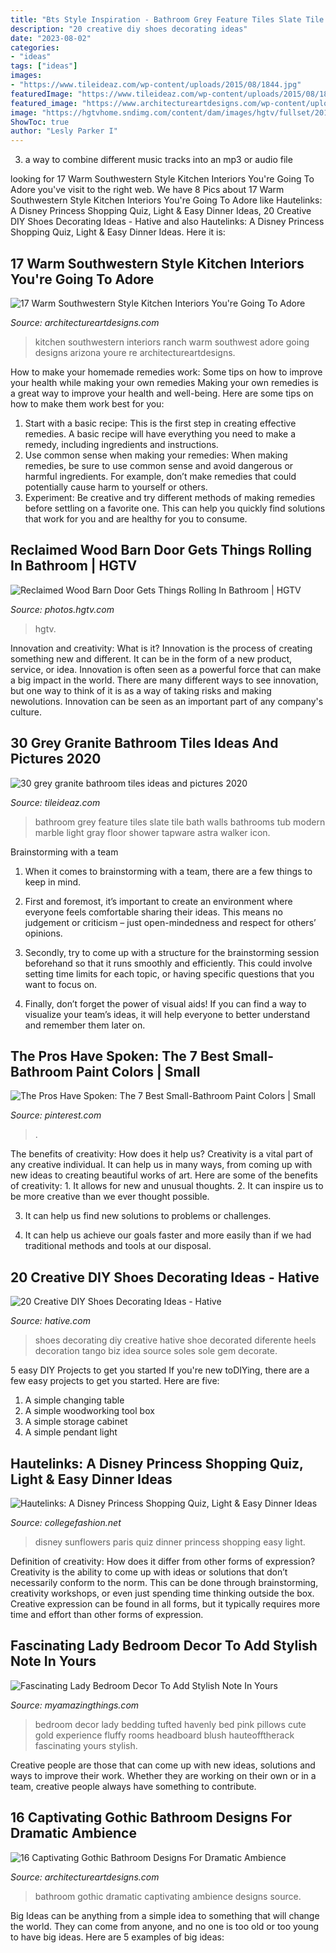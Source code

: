 ```yaml
---
title: "Bts Style Inspiration - Bathroom Grey Feature Tiles Slate Tile Bath Walls Bathrooms Tub Modern Marble Light Gray Floor Shower Tapware Astra Walker Icon"
description: "20 creative diy shoes decorating ideas"
date: "2023-08-02"
categories:
- "ideas"
tags: ["ideas"]
images:
- "https://www.tileideaz.com/wp-content/uploads/2015/08/1844.jpg"
featuredImage: "https://www.tileideaz.com/wp-content/uploads/2015/08/1844.jpg"
featured_image: "https://www.architectureartdesigns.com/wp-content/uploads/2016/07/9-17.jpg"
image: "https://hgtvhome.sndimg.com/content/dam/images/hgtv/fullset/2015/8/13/0/Pure-Design-Interiors_Rosenberg-Residence_10.jpg.rend.hgtvcom.616.924.suffix/1439484732191.jpeg"
ShowToc: true
author: "Lesly Parker I"
---
```



3. a way to combine different music tracks into an mp3 or audio file

	

		
looking for 17 Warm Southwestern Style Kitchen Interiors You&#039;re Going To Adore you've visit to the right web. We have 8 Pics about 17 Warm Southwestern Style Kitchen Interiors You&#039;re Going To Adore like Hautelinks: A Disney Princess Shopping Quiz, Light &amp; Easy Dinner Ideas, 20 Creative DIY Shoes Decorating Ideas - Hative and also Hautelinks: A Disney Princess Shopping Quiz, Light &amp; Easy Dinner Ideas. Here it is:
		
    
## 17 Warm Southwestern Style Kitchen Interiors You&#039;re Going To Adore

<img loading=lazy src="https://www.architectureartdesigns.com/wp-content/uploads/2016/03/17-Warm-Southwestern-Style-Kitchen-Interiors-Youre-Going-To-Adore-10.jpg" onerror="this.onerror=null;this.src='https://tse1.mm.bing.net/th?id=OIP.lG-4MqdYYWOXLOeg3QnDrAHaE_&amp;pid=15.1';" alt="17 Warm Southwestern Style Kitchen Interiors You&#039;re Going To Adore">

_Source: architectureartdesigns.com_

>kitchen southwestern interiors ranch warm southwest adore going designs arizona youre re architectureartdesigns. 

	

How to make your homemade remedies work: Some tips on how to improve your health while making your own remedies
Making your own remedies is a great way to improve your health and well-being. Here are some tips on how to make them work best for you: 
1. Start with a basic recipe: This is the first step in creating effective remedies. A basic recipe will have everything you need to make a remedy, including ingredients and instructions. 
2. Use common sense when making your remedies: When making remedies, be sure to use common sense and avoid dangerous or harmful ingredients. For example, don’t make remedies that could potentially cause harm to yourself or others. 
3. Experiment: Be creative and try different methods of making remedies before settling on a favorite one. This can help you quickly find solutions that work for you and are healthy for you to consume.

    
## Reclaimed Wood Barn Door Gets Things Rolling In Bathroom | HGTV

<img loading=lazy src="https://hgtvhome.sndimg.com/content/dam/images/hgtv/fullset/2015/8/13/0/Pure-Design-Interiors_Rosenberg-Residence_10.jpg.rend.hgtvcom.616.924.suffix/1439484732191.jpeg" onerror="this.onerror=null;this.src='https://tse1.mm.bing.net/th?id=OIP.Gn5J3duhWD01IgkDzv1UHwHaLH&amp;pid=15.1';" alt="Reclaimed Wood Barn Door Gets Things Rolling In Bathroom | HGTV">

_Source: photos.hgtv.com_

>hgtv. 

	

Innovation and creativity: What is it?
Innovation is the process of creating something new and different. It can be in the form of a new product, service, or idea. Innovation is often seen as a powerful force that can make a big impact in the world. There are many different ways to see innovation, but one way to think of it is as a way of taking risks and making newolutions. Innovation can be seen as an important part of any company's culture.

    
## 30 Grey Granite Bathroom Tiles Ideas And Pictures 2020

<img loading=lazy src="https://www.tileideaz.com/wp-content/uploads/2015/08/1844.jpg" onerror="this.onerror=null;this.src='https://tse3.mm.bing.net/th?id=OIP.5KuXIMfyUAwKNvjLNnFAWQHaKC&amp;pid=15.1';" alt="30 grey granite bathroom tiles ideas and pictures 2020">

_Source: tileideaz.com_

>bathroom grey feature tiles slate tile bath walls bathrooms tub modern marble light gray floor shower tapware astra walker icon. 

	

Brainstorming with a team
1. When it comes to brainstorming with a team, there are a few things to keep in mind.
2. First and foremost, it’s important to create an environment where everyone feels comfortable sharing their ideas. This means no judgement or criticism – just open-mindedness and respect for others’ opinions.

3. Secondly, try to come up with a structure for the brainstorming session beforehand so that it runs smoothly and efficiently. This could involve setting time limits for each topic, or having specific questions that you want to focus on.

4. Finally, don’t forget the power of visual aids! If you can find a way to visualize your team’s ideas, it will help everyone to better understand and remember them later on.

    
## The Pros Have Spoken: The 7 Best Small-Bathroom Paint Colors | Small

<img loading=lazy src="https://i.pinimg.com/736x/d2/0f/c4/d20fc4e3cb999c0556898d2b18637bfb.jpg" onerror="this.onerror=null;this.src='https://tse1.mm.bing.net/th?id=OIP.N3NiZ6CBYjfiYZpzUjJ_jgHaLH&amp;pid=15.1';" alt="The Pros Have Spoken: The 7 Best Small-Bathroom Paint Colors | Small">

_Source: pinterest.com_

>. 

	

The benefits of creativity: How does it help us?
Creativity is a vital part of any creative individual. It can help us in many ways, from coming up with new ideas to creating beautiful works of art. Here are some of the benefits of creativity: 1. It allows for new and unusual thoughts.
2. It can inspire us to be more creative than we ever thought possible.

3. It can help us find new solutions to problems or challenges.

4. It can help us achieve our goals faster and more easily than if we had traditional methods and tools at our disposal.

    
## 20 Creative DIY Shoes Decorating Ideas - Hative

<img loading=lazy src="https://hative.com/wp-content/uploads/2014/07/shoes-decorating-ideas/8-shoes-decorating-ideas.jpg" onerror="this.onerror=null;this.src='https://tse2.mm.bing.net/th?id=OIP.ATVj1w82Yht3MjnvG5GkmAHaLI&amp;pid=15.1';" alt="20 Creative DIY Shoes Decorating Ideas - Hative">

_Source: hative.com_

>shoes decorating diy creative hative shoe decorated diferente heels decoration tango biz idea source soles sole gem decorate. 

	

5 easy DIY Projects to get you started
If you're new toDIYing, there are a few easy projects to get you started. Here are five: 
1. A simple changing table 
2. A simple woodworking tool box 
3. A simple storage cabinet 
4. A simple pendant light 

    
## Hautelinks: A Disney Princess Shopping Quiz, Light &amp; Easy Dinner Ideas

<img loading=lazy src="https://www.collegefashion.net/wp-content/uploads/2019/03/sunflowers.jpg" onerror="this.onerror=null;this.src='https://tse1.mm.bing.net/th?id=OIP.iQ8Nno6_nWoruYwYy3cnugHaKn&amp;pid=15.1';" alt="Hautelinks: A Disney Princess Shopping Quiz, Light &amp; Easy Dinner Ideas">

_Source: collegefashion.net_

>disney sunflowers paris quiz dinner princess shopping easy light. 

	

Definition of creativity: How does it differ from other forms of expression?
Creativity is the ability to come up with ideas or solutions that don’t necessarily conform to the norm. This can be done through brainstorming, creativity workshops, or even just spending time thinking outside the box. Creative expression can be found in all forms, but it typically requires more time and effort than other forms of expression.

    
## Fascinating Lady Bedroom Decor To Add Stylish Note In Yours

<img loading=lazy src="http://myamazingthings.com/wp-content/uploads/2017/08/lady-room-4.jpg" onerror="this.onerror=null;this.src='https://tse3.mm.bing.net/th?id=OIP.sFUlMaYcWf9B3vY1AzIa3gHaKO&amp;pid=15.1';" alt="Fascinating Lady Bedroom Decor To Add Stylish Note In Yours">

_Source: myamazingthings.com_

>bedroom decor lady bedding tufted havenly bed pink pillows cute gold experience fluffy rooms headboard blush hauteofftherack fascinating yours stylish. 

	

Creative people are those that can come up with new ideas, solutions and ways to improve their work. Whether they are working on their own or in a team, creative people always have something to contribute.

    
## 16 Captivating Gothic Bathroom Designs For Dramatic Ambience

<img loading=lazy src="https://www.architectureartdesigns.com/wp-content/uploads/2016/07/9-17.jpg" onerror="this.onerror=null;this.src='https://tse3.mm.bing.net/th?id=OIP.-2iHWiO9hrpWnIIsdrtF2gHaJQ&amp;pid=15.1';" alt="16 Captivating Gothic Bathroom Designs For Dramatic Ambience">

_Source: architectureartdesigns.com_

>bathroom gothic dramatic captivating ambience designs source. 

	

Big Ideas can be anything from a simple idea to something that will change the world. They can come from anyone, and no one is too old or too young to have big ideas. Here are 5 examples of big ideas: 

